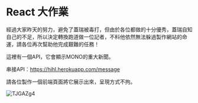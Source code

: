 # React 大作業

經過大家昨天的努力，避免了蓋瑞被毒打，但由於各位都做的十分優秀，蓋瑞自知自己的不足，所以決定轉換跑道做一位記者，不料他依然無法躲過製作網站的命運，請各位再次幫助他完成艱難的任務！

這裡有一個API，它會顯示MONO的重大新聞。

串接API：https://hihl.herokuapp.com/message

請各位製作一個前端頁面將它展示出來，呈現方式不拘。

![TJGAZg4](https://user-images.githubusercontent.com/32414355/178420526-b9747e4b-dcac-4783-ae8f-b0f6c5917818.jpg)

